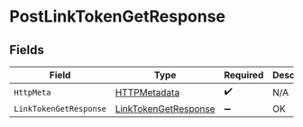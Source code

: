 # PostLinkTokenGetResponse


## Fields

| Field                                                                   | Type                                                                    | Required                                                                | Description                                                             |
| ----------------------------------------------------------------------- | ----------------------------------------------------------------------- | ----------------------------------------------------------------------- | ----------------------------------------------------------------------- |
| `HttpMeta`                                                              | [HTTPMetadata](../../Models/Components/HTTPMetadata.md)                 | :heavy_check_mark:                                                      | N/A                                                                     |
| `LinkTokenGetResponse`                                                  | [LinkTokenGetResponse](../../Models/Components/LinkTokenGetResponse.md) | :heavy_minus_sign:                                                      | OK                                                                      |
